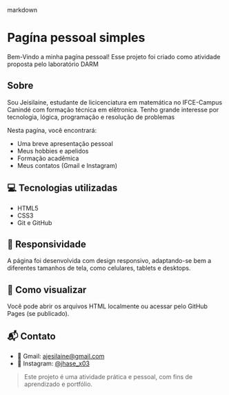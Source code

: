 markdown
# Pagína pessoal simples 

Bem-Vindo a minha pagína pessoal!
Esse projeto foi criado como atividade proposta pelo laboratório DARM

## Sobre 
Sou Jeisilaine, estudante de licicenciatura em matemática no IFCE-Campus Canindé com formação técnica em elêtronica.
Tenho grande interesse por tecnologia, lógica, programação e resolução de problemas

Nesta pagína, você encontrará:
- Uma breve apresentação pessoal
- Meus hobbies e apelidos
- Formação acadêmica
- Meus contatos (Gmail e Instagram)

## 💻 Tecnologias utilizadas

- HTML5
- CSS3
- Git e GitHub

## 📱 Responsividade

A página foi desenvolvida com design responsivo, adaptando-se bem a diferentes tamanhos de tela, como celulares, tablets e desktops.

## 🚀 Como visualizar

Você pode abrir os arquivos HTML localmente ou acessar pelo GitHub Pages (se publicado).

## 📬 Contato

- 📧 Gmail: ajesilaine@gmail.com  
- 📸 Instagram: [@jhase_x03](https://www.instagram.com/jhase_x03)


> Este projeto é uma atividade prática e pessoal, com fins de aprendizado e portfólio.
